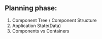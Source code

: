 ## Planning phase:
 1. Component Tree / Component Structure
 2. Application State(Data)
 3. Components vs Containers


